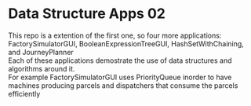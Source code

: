 # Data Structure Apps 02
This repo is a extention of the first one, so four more applications: <br/>
  FactorySimulatorGUI, BooleanExpressionTreeGUI, HashSetWithChaining, and JourneyPlanner <br/>
Each of these applications demostrate the use of data structures and algorithms around it. <br/>
For example FactorySimulatorGUI uses PriorityQueue inorder to have machines producing parcels and dispatchers that consume the parcels efficiently
